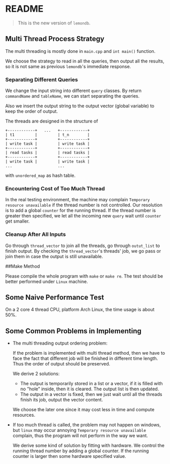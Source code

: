 # README

> This is the new version of `lemondb`.

## Multi Thread Process Strategy

The multi threading is mostly done in `main.cpp` and `int main()` function.

We choose the strategy to read in all the queries, then output all the results, so it is not same as previous `lemondb`'s immediate response.

### Separating Different Queries

We change the input string into different `query` classes. By return `commandName` and `tableName`, we can start separating the queries.

Also we insert the output string to the output vector (global variable) to keep the order of output.

The threads are designed in the structure of

```
+------------+   ...   +------------+
| t1         |         | t_n        |
+------------+         +------------+
| write task |         | write task |
+------------+         +------------+
| read tasks |         | read tasks |
+------------+         +------------+
| write task |         | write task |
...                    ...
```

with `unordered_map` as hash table.

### Encountering Cost of Too Much Thread

In the real testing environment, the machine may complain `Temporary resource unavailable` if the thread number is not controlled. Our resolution is to add a global `counter` for the running thread. If the thread number is greater then specified, we let all the incoming new `query` wait until `counter` get smaller.

### Cleanup After All Inputs

Go through `thread_vector` to join all the threads, go through `outut_list` to finish output. By checking the `thread_vector`'s threads' job, we go pass or join them in case the output is still unavailable.

##Make Method

Please compile the whole program with `make` or `make re`. The test should be better performed under `Linux` machine.

## Some Naive Performance Test

On a 2 core 4 thread CPU, platform Arch Linux, the time usage is about $50\%$.

## Some Common Problems in Implementing

- The multi threading output ordering problem:

  If the problem is implemented with multi thread method, then we have to face the fact that different job will be finished in different time length. Thus the order of output should be preserved.

  We derive 2 solutions:

  - The output is temporarily stored in a list or a vector, if it is filled with no "hole" inside, then it is cleared. The output list is then updated.
  - The output in a vector is fixed, then we just wait until all the threads finish its job, output the vector content.

  We choose the later one since it may cost less in time and compute resources.

- If too much thread is called, the problem may not happen on windows, but `linux` may occur annoying `Temporary resource unavailable` complain, thus the program will not perform in the way we want.

  We derive some kind of solution by fitting with hardware. We control the running thread number by adding a global counter. If the running counter is larger then some hardware specified value.
